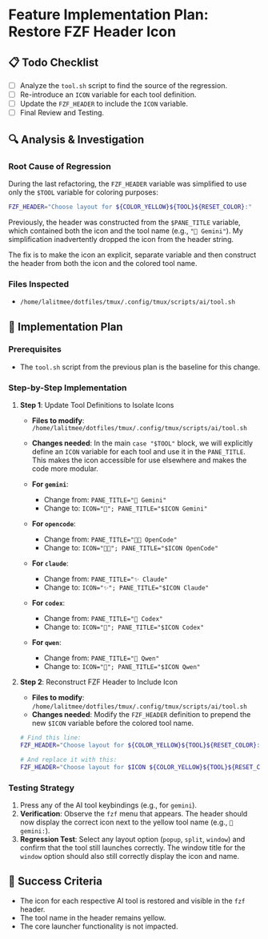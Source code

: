 # Feature Implementation Plan: Restore FZF Header Icon

## 📋 Todo Checklist
- [ ] Analyze the `tool.sh` script to find the source of the regression.
- [ ] Re-introduce an `ICON` variable for each tool definition.
- [ ] Update the `FZF_HEADER` to include the `ICON` variable.
- [ ] Final Review and Testing.

## 🔍 Analysis & Investigation

### Root Cause of Regression

During the last refactoring, the `FZF_HEADER` variable was simplified to use only the `$TOOL` variable for coloring purposes:

```bash
FZF_HEADER="Choose layout for ${COLOR_YELLOW}${TOOL}${RESET_COLOR}:"
```

Previously, the header was constructed from the `$PANE_TITLE` variable, which contained both the icon and the tool name (e.g., `"🤖 Gemini"`). My simplification inadvertently dropped the icon from the header string.

The fix is to make the icon an explicit, separate variable and then construct the header from both the icon and the colored tool name.

### Files Inspected
- `/home/lalitmee/dotfiles/tmux/.config/tmux/scripts/ai/tool.sh`

## 📝 Implementation Plan

### Prerequisites
- The `tool.sh` script from the previous plan is the baseline for this change.

### Step-by-Step Implementation

1.  **Step 1**: Update Tool Definitions to Isolate Icons
    -   **Files to modify**: `/home/lalitmee/dotfiles/tmux/.config/tmux/scripts/ai/tool.sh`
    -   **Changes needed**: In the main `case "$TOOL"` block, we will explicitly define an `ICON` variable for each tool and use it in the `PANE_TITLE`. This makes the icon accessible for use elsewhere and makes the code more modular.

    -   **For `gemini`**: 
        -   Change from: `PANE_TITLE="🤖 Gemini"`
        -   Change to: `ICON="🤖"; PANE_TITLE="$ICON Gemini"`

    -   **For `opencode`**:
        -   Change from: `PANE_TITLE="🧑‍💻 OpenCode"`
        -   Change to: `ICON="🧑‍💻"; PANE_TITLE="$ICON OpenCode"`

    -   **For `claude`**:
        -   Change from: `PANE_TITLE="✨ Claude"`
        -   Change to: `ICON="✨"; PANE_TITLE="$ICON Claude"`

    -   **For `codex`**:
        -   Change from: `PANE_TITLE="🚀 Codex"`
        -   Change to: `ICON="🚀"; PANE_TITLE="$ICON Codex"`

    -   **For `qwen`**:
        -   Change from: `PANE_TITLE="🧠 Qwen"`
        -   Change to: `ICON="🧠"; PANE_TITLE="$ICON Qwen"`

2.  **Step 2**: Reconstruct FZF Header to Include Icon
    -   **Files to modify**: `/home/lalitmee/dotfiles/tmux/.config/tmux/scripts/ai/tool.sh`
    -   **Changes needed**: Modify the `FZF_HEADER` definition to prepend the new `$ICON` variable before the colored tool name.

    ```bash
    # Find this line:
    FZF_HEADER="Choose layout for ${COLOR_YELLOW}${TOOL}${RESET_COLOR}:"

    # And replace it with this:
    FZF_HEADER="Choose layout for $ICON ${COLOR_YELLOW}${TOOL}${RESET_COLOR}:"
    ```

### Testing Strategy

1.  Press any of the AI tool keybindings (e.g., for `gemini`).
2.  **Verification**: Observe the `fzf` menu that appears. The header should now display the correct icon next to the yellow tool name (e.g., `🤖 gemini:`).
3.  **Regression Test**: Select any layout option (`popup`, `split`, `window`) and confirm that the tool still launches correctly. The window title for the `window` option should also still correctly display the icon and name.

## 🎯 Success Criteria

-   The icon for each respective AI tool is restored and visible in the `fzf` header.
-   The tool name in the header remains yellow.
-   The core launcher functionality is not impacted.
